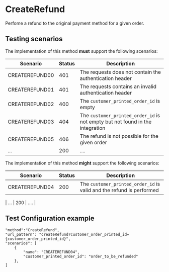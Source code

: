 # CreateRefund

Perfome a refund to the original payment method for a given order.

## Testing scenarios

The implementation of this method **must** support the following scenarios:

| Scenario | Status | Description |
| -------- | ------ | ----------- |
| CREATEREFUND00 | 401 | The requests does not contain the authentication header |
| CREATEREFUND01 | 401 | The requests contains an invalid authentication header |
| CREATEREFUND02 | 400 | The `customer_printed_order_id` is empty |
| CREATEREFUND03 | 404 | The `customer_printed_order_id` is not empty but not found in the integration |
| CREATEREFUND05 | 406 | The refund is not possible for the given order|
| ... | 200 | .... |

The implementation of this method **might** support the following scenarios:

| Scenario | Status | Description |
| -------- | ------ | ----------- |
| CREATEREFUND04 | 200 | The `customer_printed_order_id` is valid and the refund is performed| 

| ... | 200 | .... |

## Test Configuration example

```
"method":"CreateRefund",
"url_pattern": "createRefund?customer_order_printed_id={customer_order_printed_id}",
"scenarios": [
    {
        "name": "CREATEREFUND04",
        "customer_printed_order_id": "order_to_be_refunded"
    },
]
```

